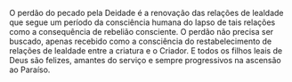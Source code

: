 ﻿O perdão do pecado pela Deidade é a renovação das relações de lealdade que segue um período da consciência humana do lapso de tais relações como a consequência de rebelião consciente. O perdão não precisa ser buscado, apenas recebido como a consciência do restabelecimento de relações de lealdade entre a criatura e o Criador. E todos os filhos leais de Deus são felizes, amantes do serviço e sempre progressivos na ascensão ao Paraíso.